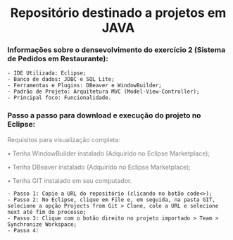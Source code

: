 <h1 align="center">Repositório destinado a projetos em JAVA</h1>

<h3 align=left>Informações sobre o densevolvimento do exercício 2 (Sistema de Pedidos em Restaurante):</h3>

    - IDE Utilizada: Eclipse;
    - Banco de dados: JDBC e SQL Lite;
    - Ferramentas e Plugins: DBeaver e WindowBuilder;
    - Padrão de Projeto: Arquitetura MVC (Model-View-Controller);
    - Principal foco: Funcionalidade.

<h3 align=left>Passo a passo para download e execução do projeto no Eclipse:</h3>
    
<p style="color: #808080;"><span>Requisitos para visualização completa:</span></p>
<p style="color: #808080;">    • Tenha WindowBuilder instalado (Adquirido no Eclipse Marketplace);</p>
<p style="color: #808080;">    • Tenha DBeaver instalado (Adquirido no Eclipse Marketplace);</p>
<p style="color: #808080;">    • Tenha GIT instalado em seu computador.</p>
    
    - Passo 1: Copie a URL do repositório (clicando no botão code<>);
    - Passo 2: No Eclipse, clique em File e, em seguida, na pasta GIT, selecione a opção Projects from Git > Clone, cole a URL e selecione next até fim do processo;
    - Passo 3: Clique com o botão direito no projeto importado > Team > Synchronize Workspace;
    - Passo 4:
